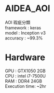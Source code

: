 # AIDEA_AOI
 AOI 瑕疵分類<br>
 framework : keras<br>
 model : Inception v3<br>
 accuracy : ~99.3%
# Hardware
 GPU : GTX1050 2GB<br>
 CPU : intel i7-7500U<br>
 RAM : DDR4 24GB<br>
 Execution time: ~2hr<br>
